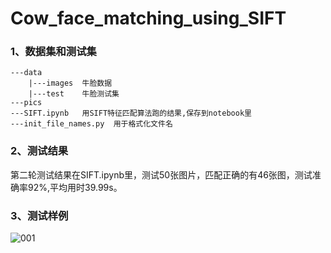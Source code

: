 # Cow_face_matching_using_SIFT
### 1、数据集和测试集
```linux
---data
    |---images  牛脸数据
    |---test    牛脸测试集
---pics
---SIFT.ipynb   用SIFT特征匹配算法跑的结果,保存到notebook里
---init_file_names.py  用于格式化文件名

```


### 2、测试结果
第二轮测试结果在SIFT.ipynb里，测试50张图片，匹配正确的有46张图，测试准确率92%,平均用时39.99s。

### 3、测试样例
![001](https://github.com/Frankie32244/cow_face_detection_using_SIFT/blob/main/pics/001.png)
